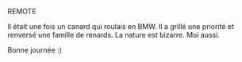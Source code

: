 REMOTE

Il était une fois un canard qui roulais en BMW.
Il a grillé une priorité et renversé une famille de renards.
La nature est bizarre.
Moi aussi.

Bonne journée :)

